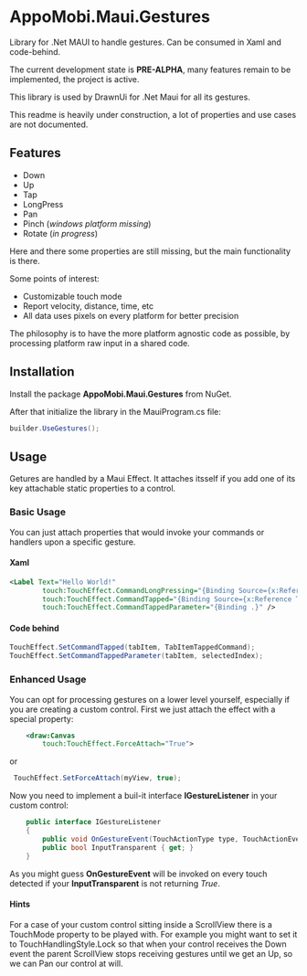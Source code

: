# AppoMobi.Maui.Gestures

Library for .Net MAUI to handle gestures. Can be consumed in Xaml and code-behind.

The current development state is __PRE-ALPHA__, many features remain to be implemented, the project is active.

This library is used by DrawnUi for .Net Maui for all its gestures.

This readme is heavily under construction, a lot of properties and use cases are not documented.

## Features

* Down
* Up
* Tap
* LongPress
* Pan
* Pinch (_windows platform missing_)
* Rotate (_in progress_)

Here and there some properties are still missing, but the main functionality is there.

Some points of interest:

* Customizable touch mode
* Report velocity, distance, time, etc	
* All data uses pixels on every platform for better precision

The philosophy is to have the more platform agnostic code as possible, by processing platform raw input in a shared code.

## Installation

Install the package __AppoMobi.Maui.Gestures__ from NuGet.

After that initialize the library in the MauiProgram.cs file:

```csharp
builder.UseGestures();
```

## Usage

Getures are handled by a Maui Effect. 
It attaches itsself if you add one of its key attachable static properties to a control.

### Basic Usage

You can just attach properties that would invoke your commands or handlers upon a specific gesture.

#### Xaml

```xml
<Label Text="Hello World!" 
	    touch:TouchEffect.CommandLongPressing="{Binding Source={x:Reference ThisPage}, Path=BindingContext.CommandGoToAnotherPage}" 
	    touch:TouchEffect.CommandTapped="{Binding Source={x:Reference ThisPage}, Path=BindingContext.CommandGoToAnotherPage}" 
	    touch:TouchEffect.CommandTappedParameter="{Binding .}" />

```
#### Code behind

```csharp
TouchEffect.SetCommandTapped(tabItem, TabItemTappedCommand);
TouchEffect.SetCommandTappedParameter(tabItem, selectedIndex);
```

### Enhanced Usage

 You can opt for processing gestures on a lower level yourself, especially if you are creating a custom control. First we just attach the effect with a special property:

```xml
    <draw:Canvas
        touch:TouchEffect.ForceAttach="True">
```
 or
```csharp
 TouchEffect.SetForceAttach(myView, true);
```
Now you need to implement a buil-it interface __IGestureListener__ in your custom control:

```csharp
    public interface IGestureListener
    {
        public void OnGestureEvent(TouchActionType type, TouchActionEventArgs args, TouchActionResult action);
        public bool InputTransparent { get; }
    }
 ```

As you might guess __OnGestureEvent__ will be invoked on every touch detected if your __InputTransparent__ is not returning _True_.

#### Hints

For a case of your custom control sitting inside a ScrollView there is a TouchMode property to be played with.
For example you might want to set it to TouchHandlingStyle.Lock so that when your control receives the Down event the parent ScrollView stops receiving gestures until we get an Up, so we can Pan our control at will.


